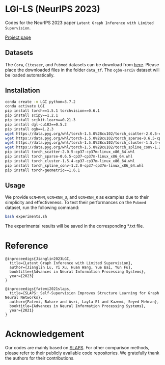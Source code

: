 # LGI-LS (NeurIPS 2023)
Codes for the NeurIPS 2023 paper `Latent Graph Inference with Limited Supervision`.

[Project page](https://jianglin954.github.io/LGI-LS/)

<!-- 
![image](https://github.com/Jianglin954/LGI-LS/blob/main/static/images/fig2.jpg)![image](https://github.com/Jianglin954/LGI-LS/blob/main/static/images/fig3.jpg)![image](https://github.com/Jianglin954/LGI-LS/blob/main/static/images/fig4.jpg)
-->



## Datasets

The `Cora`, `Citeseer`, and `Pubmed` datasets can be download from  [here](https://github.com/tkipf/gcn/tree/master/gcn/data). Please place the downloaded files in the folder `data_tf`. The `ogbn-arxiv` dataset will be loaded automatically.


## Installation
```bash
conda create -n LGI python=3.7.2
conda activate LGI
pip install torch==1.5.1 torchvision==0.6.1
pip install scipy==1.2.1
pip install scikit-learn==0.21.3
pip install dgl-cu102==0.5.2
pip install ogb==1.2.3
wget https://data.pyg.org/whl/torch-1.5.0%2Bcu102/torch_scatter-2.0.5-cp37-cp37m-linux_x86_64.whl
wget https://data.pyg.org/whl/torch-1.5.0%2Bcu102/torch_sparse-0.6.5-cp37-cp37m-linux_x86_64.whl
wget https://data.pyg.org/whl/torch-1.5.0%2Bcu102/torch_cluster-1.5.4-cp37-cp37m-linux_x86_64.whl
wget https://data.pyg.org/whl/torch-1.5.0%2Bcu102/torch_spline_conv-1.2.0-cp37-cp37m-linux_x86_64.whl
pip install torch_scatter-2.0.5-cp37-cp37m-linux_x86_64.whl
pip install torch_sparse-0.6.5-cp37-cp37m-linux_x86_64.whl
pip install torch_cluster-1.5.4-cp37-cp37m-linux_x86_64.whl
pip install torch_spline_conv-1.2.0-cp37-cp37m-linux_x86_64.whl
pip install torch-geometric==1.6.1
```


## Usage

We provide `GCN+KNN`, `GCN+KNN_U`, and `GCN+KNN_R` as examples due to their simplicity and effectiveness. To test their performances on the `Pubmed` dataset, run the following command:

```bash
bash experiments.sh
```

The experimental results will be saved in the corresponding *.txt file.

# Reference

    @inproceedigs{Jianglin2023LGI,
      title={Latent Graph Inference with Limited Supervision},
      author={Jianglin Lu, Yi Xu, Huan Wang, Yue Bai, Yun Fu},
      booktitle={Advances in Neural Information Processing Systems},
      year={2023}
    }

    @inproceedigs{fatemi2021slaps,
      title={SLAPS: Self-Supervision Improves Structure Learning for Graph Neural Networks},
      author={Fatemi, Bahare and Asri, Layla El and Kazemi, Seyed Mehran},
      booktitle={Advances in Neural Information Processing Systems},
      year={2021}
    }

# Acknowledgement
Our codes are mainly based on [SLAPS](https://github.com/BorealisAI/SLAPS-GNN/tree/main). For other comparison methods, please refer to their publicly available code repositories. We gratefully thank the authors for their contributions. 

